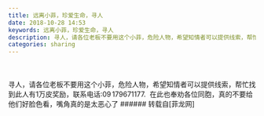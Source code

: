 ```yaml
---
title: 远离小菲，珍爱生命，寻人
date: 2018-10-28 14:53
keywords: 远离小菲，珍爱生命，寻人
description: 寻人，请各位老板不要用这个小菲，危险人物，希望知情者可以提供线索，帮忙找到此人有1万皮奖励，联系电话:09 179671177.  在此也奉劝各位同胞，真的不要给他们好脸色看，嘴角真的是太恶心了
categories: sharing
---
```

<td class="t_f" id="postmessage_2179911">

<br/>
<br/>
寻人，请各位老板不要用这个小菲，危险人物，希望知情者可以提供线索，帮忙找到此人有1万皮奖励，联系电话:09 179671177.  在此也奉劝各位同胞，真的不要给他们好脸色看，嘴角真的是太恶心了</td>
###### 转载自[菲龙网]